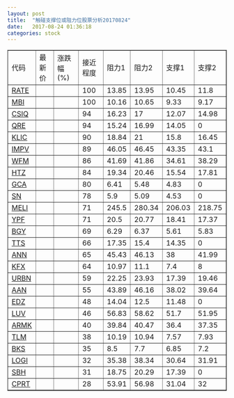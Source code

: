 ```yaml
---
layout: post
title:  "触碰支撑位或阻力位股票分析20170824"
date:   2017-08-24 01:36:18
categories: stock
---
```

<script type="text/javascript">
var stockList = []
stockList.push('gb_rate');
stockList.push('gb_mbi');
stockList.push('gb_csiq');
stockList.push('gb_qre');
stockList.push('gb_klic');
stockList.push('gb_impv');
stockList.push('gb_wfm');
stockList.push('gb_htz');
stockList.push('gb_gca');
stockList.push('gb_sn');
stockList.push('gb_meli');
stockList.push('gb_ypf');
stockList.push('gb_bgy');
stockList.push('gb_tts');
stockList.push('gb_ann');
stockList.push('gb_kfx');
stockList.push('gb_urbn');
stockList.push('gb_aan');
stockList.push('gb_edz');
stockList.push('gb_luv');
stockList.push('gb_armk');
stockList.push('gb_tlm');
stockList.push('gb_bks');
stockList.push('gb_logi');
stockList.push('gb_sbh');
stockList.push('gb_cprt');
</script>
<table border="1">
 <tr>
 <td>代码</td>
 <td>最新价</td>
 <td>涨跌幅(%)</td>
 <td>接近程度</td>
 <td>阻力1</td>
 <td>阻力2</td>
 <td>支撑1</td>
 <td>支撑2</td>
</tr>
  <tr id="rate" class="red">
  <td><a href="http://stock.finance.sina.com.cn/usstock/quotes/RATE.html" target="_blank">RATE</a></td><td></td><td></td><td>100</td><td>13.85</td><td>13.95</td><td>10.45</td><td>11.8</td></tr>
  <tr id="mbi" class="red">
  <td><a href="http://stock.finance.sina.com.cn/usstock/quotes/MBI.html" target="_blank">MBI</a></td><td></td><td></td><td>100</td><td>10.16</td><td>10.65</td><td>9.33</td><td>9.17</td></tr>
  <tr id="csiq" class="green">
  <td><a href="http://stock.finance.sina.com.cn/usstock/quotes/CSIQ.html" target="_blank">CSIQ</a></td><td></td><td></td><td>94</td><td>16.23</td><td>17</td><td>12.07</td><td>14.98</td></tr>
  <tr id="qre" class="red">
  <td><a href="http://stock.finance.sina.com.cn/usstock/quotes/QRE.html" target="_blank">QRE</a></td><td></td><td></td><td>94</td><td>15.24</td><td>16.99</td><td>14.05</td><td>0</td></tr>
  <tr id="klic" class="red">
  <td><a href="http://stock.finance.sina.com.cn/usstock/quotes/KLIC.html" target="_blank">KLIC</a></td><td></td><td></td><td>90</td><td>18.84</td><td>21</td><td>15.8</td><td>16.45</td></tr>
  <tr id="impv" class="green">
  <td><a href="http://stock.finance.sina.com.cn/usstock/quotes/IMPV.html" target="_blank">IMPV</a></td><td></td><td></td><td>89</td><td>46.05</td><td>46.45</td><td>43.35</td><td>43.1</td></tr>
  <tr id="wfm" class="red">
  <td><a href="http://stock.finance.sina.com.cn/usstock/quotes/WFM.html" target="_blank">WFM</a></td><td></td><td></td><td>86</td><td>41.69</td><td>41.86</td><td>34.61</td><td>38.29</td></tr>
  <tr id="htz" class="green">
  <td><a href="http://stock.finance.sina.com.cn/usstock/quotes/HTZ.html" target="_blank">HTZ</a></td><td></td><td></td><td>84</td><td>19.34</td><td>20.46</td><td>15.54</td><td>17.81</td></tr>
  <tr id="gca" class="green">
  <td><a href="http://stock.finance.sina.com.cn/usstock/quotes/GCA.html" target="_blank">GCA</a></td><td></td><td></td><td>80</td><td>6.41</td><td>5.48</td><td>4.83</td><td>0</td></tr>
  <tr id="sn" class="green">
  <td><a href="http://stock.finance.sina.com.cn/usstock/quotes/SN.html" target="_blank">SN</a></td><td></td><td></td><td>78</td><td>5.9</td><td>5.09</td><td>4.53</td><td>0</td></tr>
  <tr id="meli" class="red">
  <td><a href="http://stock.finance.sina.com.cn/usstock/quotes/MELI.html" target="_blank">MELI</a></td><td></td><td></td><td>71</td><td>245.5</td><td>280.34</td><td>206.03</td><td>218.75</td></tr>
  <tr id="ypf" class="red">
  <td><a href="http://stock.finance.sina.com.cn/usstock/quotes/YPF.html" target="_blank">YPF</a></td><td></td><td></td><td>71</td><td>20.5</td><td>20.77</td><td>18.41</td><td>17.37</td></tr>
  <tr id="bgy" class="red">
  <td><a href="http://stock.finance.sina.com.cn/usstock/quotes/BGY.html" target="_blank">BGY</a></td><td></td><td></td><td>69</td><td>6.29</td><td>6.37</td><td>5.61</td><td>5.83</td></tr>
  <tr id="tts" class="green">
  <td><a href="http://stock.finance.sina.com.cn/usstock/quotes/TTS.html" target="_blank">TTS</a></td><td></td><td></td><td>66</td><td>17.35</td><td>15.4</td><td>14.35</td><td>0</td></tr>
  <tr id="ann" class="red">
  <td><a href="http://stock.finance.sina.com.cn/usstock/quotes/ANN.html" target="_blank">ANN</a></td><td></td><td></td><td>65</td><td>45.43</td><td>46.13</td><td>38</td><td>41.99</td></tr>
  <tr id="kfx" class="green">
  <td><a href="http://stock.finance.sina.com.cn/usstock/quotes/KFX.html" target="_blank">KFX</a></td><td></td><td></td><td>64</td><td>10.97</td><td>11.1</td><td>7.4</td><td>8</td></tr>
  <tr id="urbn" class="green">
  <td><a href="http://stock.finance.sina.com.cn/usstock/quotes/URBN.html" target="_blank">URBN</a></td><td></td><td></td><td>59</td><td>22.25</td><td>23.93</td><td>17.39</td><td>19.46</td></tr>
  <tr id="aan" class="red">
  <td><a href="http://stock.finance.sina.com.cn/usstock/quotes/AAN.html" target="_blank">AAN</a></td><td></td><td></td><td>55</td><td>43.89</td><td>46.16</td><td>38.02</td><td>39.64</td></tr>
  <tr id="edz" class="green">
  <td><a href="http://stock.finance.sina.com.cn/usstock/quotes/EDZ.html" target="_blank">EDZ</a></td><td></td><td></td><td>48</td><td>14.04</td><td>12.5</td><td>11.48</td><td>0</td></tr>
  <tr id="luv" class="green">
  <td><a href="http://stock.finance.sina.com.cn/usstock/quotes/LUV.html" target="_blank">LUV</a></td><td></td><td></td><td>46</td><td>56.83</td><td>58.62</td><td>51.7</td><td>51.95</td></tr>
  <tr id="armk" class="red">
  <td><a href="http://stock.finance.sina.com.cn/usstock/quotes/ARMK.html" target="_blank">ARMK</a></td><td></td><td></td><td>40</td><td>39.84</td><td>40.47</td><td>36.4</td><td>37.35</td></tr>
  <tr id="tlm" class="green">
  <td><a href="http://stock.finance.sina.com.cn/usstock/quotes/TLM.html" target="_blank">TLM</a></td><td></td><td></td><td>38</td><td>10.19</td><td>10.94</td><td>7.57</td><td>7.93</td></tr>
  <tr id="bks" class="red">
  <td><a href="http://stock.finance.sina.com.cn/usstock/quotes/BKS.html" target="_blank">BKS</a></td><td></td><td></td><td>35</td><td>8.5</td><td>7.7</td><td>6.85</td><td>7.2</td></tr>
  <tr id="logi" class="red">
  <td><a href="http://stock.finance.sina.com.cn/usstock/quotes/LOGI.html" target="_blank">LOGI</a></td><td></td><td></td><td>32</td><td>35.38</td><td>38.34</td><td>30.64</td><td>31.91</td></tr>
  <tr id="sbh" class="green">
  <td><a href="http://stock.finance.sina.com.cn/usstock/quotes/SBH.html" target="_blank">SBH</a></td><td></td><td></td><td>31</td><td>18.75</td><td>20.29</td><td>17.39</td><td>0</td></tr>
  <tr id="cprt" class="green">
  <td><a href="http://stock.finance.sina.com.cn/usstock/quotes/CPRT.html" target="_blank">CPRT</a></td><td></td><td></td><td>28</td><td>53.91</td><td>56.98</td><td>31.04</td><td>32</td></tr>
</table>
